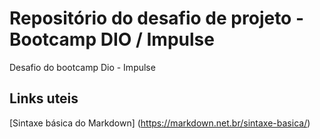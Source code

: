 # Repositório do desafio de projeto - Bootcamp DIO / Impulse
Desafio do bootcamp Dio - Impulse

## Links uteis
[Sintaxe básica do Markdown] (https://markdown.net.br/sintaxe-basica/)
